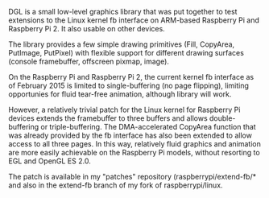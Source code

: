 DGL is a small low-level graphics library that was put together to test
extensions to the Linux kernel fb interface on ARM-based Raspberry Pi
and Raspberry Pi 2. It also usable on other devices.

The library provides a few simple drawing primitives (Fill, CopyArea,
PutImage, PutPixel) with flexible support for different drawing
surfaces (console framebuffer, offscreen pixmap, image).

On the Raspberry Pi and Raspberry Pi 2, the current kernel fb interface as
of February 2015 is limited to single-buffering (no page flipping), limiting
opportunies for fluid tear-free animation, although library will work.

However, a relatively trivial patch for the Linux kernel for Raspberry Pi
devices extends the framebuffer to three buffers and allows double-buffering
or triple-buffering. The DMA-accelerated CopyArea function that was already
provided by the fb interface has also been extended to allow access to all
three pages. In this way, relatively fluid graphics and animation are more
easily achievable on the Raspberry Pi models, without resorting to EGL and
OpenGL ES 2.0.

The patch is available in my "patches" repository
(raspberrypi/extend-fb/* and also in the extend-fb branch of my fork
of raspberrypi/linux.

